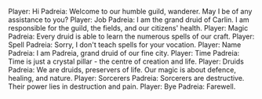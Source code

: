 Player: Hi
Padreia: Welcome to our humble guild, wanderer. May I be of any assistance to you?
Player: Job
Padreia: I am the grand druid of Carlin. I am responsible for the guild, the fields, and our citizens' health.
Player: Magic
Padreia: Every druid is able to learn the numerous spells of our craft.
Player: Spell
Padreia: Sorry, I don't teach spells for your vocation.
Player: Name
Padreia: I am Padreia, grand druid of our fine city.
Player: Time
Padreia: Time is just a crystal pillar - the centre of creation and life.
Player: Druids
Padreia: We are druids, preservers of life. Our magic is about defence, healing, and nature.
Player: Sorcerers
Padreia: Sorcerers are destructive. Their power lies in destruction and pain.
Player: Bye
Padreia: Farewell.
